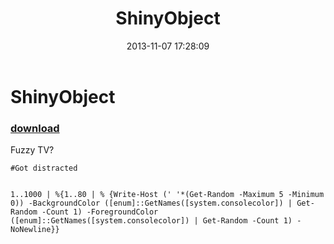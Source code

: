 ﻿---
pid:            4589
parent:         0
children:       
poster:         RacoonMan
title:          ShinyObject
date:           2013-11-07 17:28:09
description:    Fuzzy TV?		
format:         posh
---

# ShinyObject

### [download](4589.ps1)  

Fuzzy TV?		

```posh
#Got distracted


1..1000 | %{1..80 | % {Write-Host (' '*(Get-Random -Maximum 5 -Minimum 0)) -BackgroundColor ([enum]::GetNames([system.consolecolor]) | Get-Random -Count 1) -ForegroundColor ([enum]::GetNames([system.consolecolor]) | Get-Random -Count 1) -NoNewline}}
```

